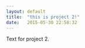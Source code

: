 ```yaml
---
layout: default
title:  "this is project 2!"
date:   2015-05-30 22:58:32
---
```


Text for project 2.